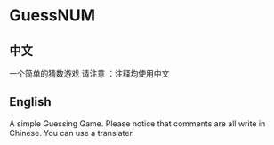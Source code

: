 # GuessNUM
## 中文
一个简单的猜数游戏
请注意 ：注释均使用中文
## English
A simple Guessing Game.
Please notice that comments are all write in Chinese. You can use a translater.
